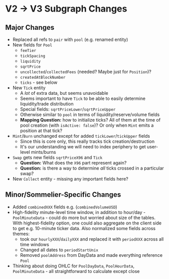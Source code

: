 # V2 -> V3 Subgraph Changes

## Major Changes

* Replaced all refs to `pair` with `pool` (e.g. renamed entity)
* New fields for `Pool`
  * `feeTier`
  * `tickSpacing`
  * `liquidity`
  * `sqrtPrice`
  * `uncollected`/`collectedFees` (needed? Maybe just for `Position`)?
  * `createdAtBlockNumber`
  * `ticks` - see below
* New `Tick` entity
  * A _lot_ of extra data, but seems unavoidable
  * Seems important to have `Tick` to be able to easily determine liquidity/trade distribution
  * Special fields: `sqrtPriceLower`/`sqrtPriceUpper`
  * Otherwise similar to `pool` in terms of liquidity/reserve/volume fields
  * **Mapping Question:** how to initialize ticks? All of them at the time of pool creation (with `isActive: false`)? Or only when `Mint` emits a position at that tick?
* `Mint`/`Burn` unchanged except for added `tickLower`/`tickUpper` fields
  * Since this is core only, this really tracks tick creation/destruction
  * It's our understanding we will need to index periphery to get user-level mints/burns
* `Swap` gets new fields `sqrtPriceX96` and `Tick`
  * **Question:** What does the `X96` part represent again?
  * **Question:** is there a way to determine _all_ ticks crossed in a particular swap?
* New `Collect` entity - missing any important fields here?

## Minor/Sommelier-Specific Changes

* Added `combinedXXX` fields e.g. (`combinedVolumeUSD`)
* High-fidelity minute-level time window, in addition to hour/day - `PoolMinuteData` - could do more but worried about size of the tables. With highest-fidelity option, one could also aggregate on the client side to get e.g. 10-minute ticker data. Also normalized some fields across themes:
  * took our `hourlyXXX`/`dailyXXX` and replaced it with `periodXXX` across all time windows
  * Changed all dates to `periodStartUnix`
  * Removed `poolAddress` from DayData and made everything reference `Pool`
* Thinking about doing OHLC for `PoolDayData`, `PoolHourData`, `PoolMinuteData` - all straightforward to calculate except close